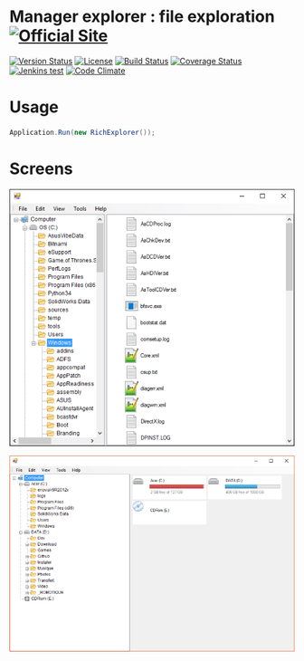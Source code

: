 # Manager explorer : file exploration  [![Official Site](https://img.shields.io/badge/site-servodroid.com-orange.svg)](http://servodroid.com)

[![Version Status](https://img.shields.io/nuget/v/Droid_Explorer.svg)](https://www.nuget.org/packages/Droid_Explorer/)    [![License](https://img.shields.io/github/license/brandondahler/Data.HashFunction.svg)](https://raw.githubusercontent.com/ThibaultMontaufray/Tools4Libraries/master/License) [![Build Status](https://travis-ci.org/ThibaultMontaufray/Manager-Explorer.svg?branch=master)](https://travis-ci.org/ThibaultMontaufray/Manager-Explorer) [![Coverage Status](https://coveralls.io/repos/github/ThibaultMontaufray/Manager-Explorer/badge.svg?branch=master)](https://coveralls.io/github/ThibaultMontaufray/Manager-Explorer?branch=master)  [![Jenkins test](https://img.shields.io/jenkins/t/http/servodroid.com:8080/CI-Manager-Explorer.svg)](http://servodroid.com:8080/job/CI-Manager-Explorer/)  [![Code Climate](https://codeclimate.com/github/ThibaultMontaufray/Manager-Explorer/badges/gpa.svg)](https://codeclimate.com/github/ThibaultMontaufray/Manager-Explorer)

# Usage

```csharp
Application.Run(new RichExplorer());
```

# Screens
<p><img src="demo1.png" /></p>
<p><img src="demo2.png" /></p>
